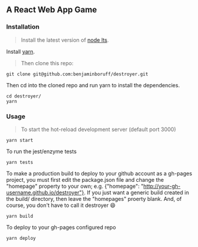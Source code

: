 ## A React Web App Game
### Installation

> Install the latest version of [node lts](https://nodejs.org).
>
Install [yarn](https://yarnpkg.com/).
>
>Then clone this repo:
>
```
git clone git@github.com:benjaminboruff/destroyer.git
```
Then cd into the cloned repo and run yarn to install the dependencies.
```
cd destroyer/
yarn
```

### Usage
>To start the hot-reload development server (default port 3000)
```
yarn start
```
To run the jest/enzyme tests
```
yarn tests
```
To make a production build to deploy to your github account as a gh-pages project, you must first edit the package.json file and change the "homepage" property to your own; e.g. {"homepage": "http://your-gh-username.github.io/destroyer"}. If you just want a generic build created in the build/ directory, then leave the "homepages" proerty blank. And, of course, you don't have to call it destroyer :smile:
```
yarn build
```
To deploy to your gh-pages configured repo
```
yarn deploy
```
